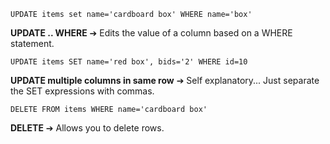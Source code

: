 	UPDATE items set name='cardboard box' WHERE name='box'
**UPDATE .. WHERE** ➔ Edits the value of a column based on a WHERE statement. 

	UPDATE items SET name='red box', bids='2' WHERE id=10 
**UPDATE multiple columns in same row** ➔ Self explanatory... Just separate the SET expressions with commas. 

	DELETE FROM items WHERE name='cardboard box'
**DELETE** ➔ Allows you to delete rows. 